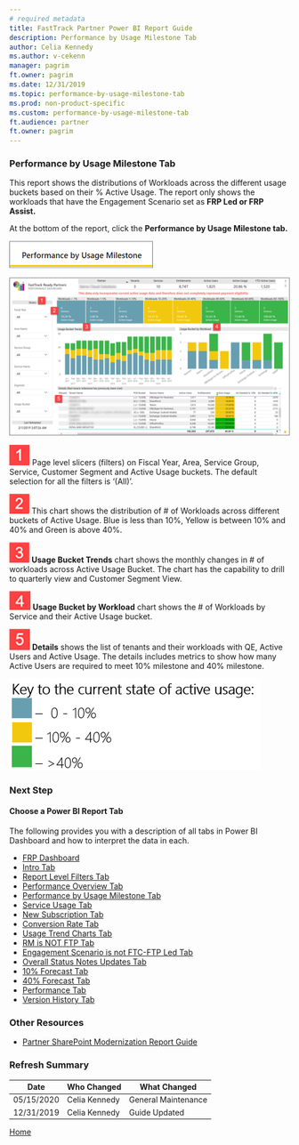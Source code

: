 ```yaml
---
# required metadata
title: FastTrack Partner Power BI Report Guide
description: Performance by Usage Milestone Tab
author: Celia Kennedy
ms.author: v-cekenn
manager: pagrim
ft.owner: pagrim
ms.date: 12/31/2019
ms.topic: performance-by-usage-milestone-tab
ms.prod: non-product-specific
ms.custom: performance-by-usage-milestone-tab
ft.audience: partner
ft.owner: pagrim
---
```


### Performance by Usage Milestone Tab

This report shows the distributions of Workloads across the different usage buckets based on their % Active Usage. The report only shows the workloads that have the Engagement Scenario set as **FRP Led or FRP Assist.**

At the bottom of the report, click the **Performance by Usage Milestone tab.**

![performance-usage-milestone.png](media/power-bi-reporting-guide/performance-usage-milestone.png "Performance Usage Milestone")

![performance-dashboard-b.png](media/power-bi-reporting-guide/performance-dashboard-b.png "Performance Dashboard")

![one.png](media/power-bi-reporting-guide/one.png "One") Page level slicers (filters) on Fiscal Year, Area, Service Group, Service, Customer Segment and Active Usage buckets. The default selection for all the filters is ‘(All)’.

![two.png](media/power-bi-reporting-guide/two.png "Two") This chart shows the distribution of # of Workloads across different buckets of Active Usage. Blue is less than 10%, Yellow is between 10% and 40% and Green is above 40%.

![three.png](media/power-bi-reporting-guide/three.png "Three") **Usage Bucket Trends** chart shows the monthly changes in # of workloads across Active Usage Bucket. The chart has the capability to drill to quarterly view and Customer Segment View.

![four.png](media/power-bi-reporting-guide/four.png "Four") **Usage Bucket by Workload** chart shows the # of Workloads by Service and their Active Usage bucket.

![five.png](media/power-bi-reporting-guide/five.png "Five") **Details** shows the list of tenants and their workloads with QE, Active Users and Active Usage.  The details includes metrics to show how many Active Users are required to meet 10% milestone and 40% milestone.

![key-current-state-active-usage-b.png](media/power-bi-reporting-guide/key-current-state-active-usage-b.png "Key to current state of active usage")

### Next Step

#### Choose a Power BI Report Tab

The following provides you with a description of all tabs in Power BI Dashboard and how to interpret the data in each.

- [FRP Dashboard](frp-dashboard.md)
- [Intro Tab](intro-tab.md)
- [Report Level Filters Tab](report-level-filters-tab.md)
- [Performance Overview Tab](performance-overview-tab.md)
- [Performance by Usage Milestone Tab](performance-by-usage-milestone-tab.md)
- [Service Usage Tab](service-usage-tab.md)
- [New Subscription Tab](new-subscription-tab.md)
- [Conversion Rate Tab](conversion-rate-tab.md)
- [Usage Trend Charts Tab](usage-trend-charts-tab.md)
- [RM is NOT FTP Tab](rm-not-ftp-tab.md)
- [Engagement Scenario is not FTC-FTP Led Tab](engagement-scenario-not-ftc-ftp-led-tab.md)
- [Overall Status Notes Updates Tab](overall-status-notes-updates-tab.md)
- [10% Forecast Tab](10-percent-forecast-tab.md)
- [40% Forecast Tab](40-percent-forecast-tab.md)
- [Performance Tab](performance-tab.md)
- [Version History Tab](version-history-tab.md)

### Other Resources

- [Partner SharePoint Modernization Report Guide](partner-sharepoint-modernization-report-guide.md)

### Refresh Summary

|Date|Who Changed|What Changed|
|---------|---------------|----------------------------|
|05/15/2020| Celia Kennedy| General Maintenance|
|12/31/2019| Celia Kennedy| Guide Updated|

[Home](http://partner-docs.microsoft.com)
